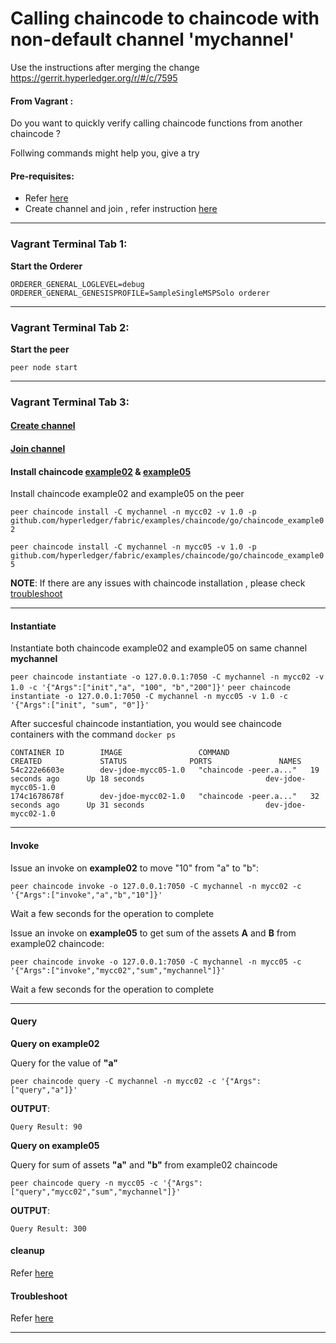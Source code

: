 # Calling chaincode to chaincode with non-default channel 'mychannel'

Use the instructions after merging the change https://gerrit.hyperledger.org/r/#/c/7595


#### From Vagrant :
Do you want to quickly verify calling chaincode functions from another chaincode ?

Follwing commands might help you, give a try 

#### Pre-requisites:
* Refer [here](https://github.com/asararatnakar/fabric_v1_Chaincode_instructions/blob/master/README.md#pre-requisites)
* Create channel and join , refer instruction [here](https://github.com/asararatnakar/fabric_v1_Chaincode_instructions/blob/master/chaincode-with-custom-channel.md#pre-requisites)
--------------------------------------------------------------------------------

### Vagrant Terminal Tab 1: 

**Start the Orderer**

`ORDERER_GENERAL_LOGLEVEL=debug ORDERER_GENERAL_GENESISPROFILE=SampleSingleMSPSolo orderer`


--------------------------------------------------------------------------------

### Vagrant Terminal Tab 2: 

**Start the peer**

`peer node start`

--------------------------------------------------------------------------------

### Vagrant Terminal Tab 3:

#### [Create channel](https://github.com/asararatnakar/fabric_v1_Chaincode_instructions/blob/master/chaincode-with-custom-channel.md#create-channel)
#### [Join channel](https://github.com/asararatnakar/fabric_v1_Chaincode_instructions/blob/master/chaincode-with-custom-channel.md#join-channel)

#### Install chaincode [example02](https://github.com/hyperledger/fabric/tree/master/examples/chaincode/go/chaincode_example02) & [example05](https://github.com/hyperledger/fabric/tree/master/examples/chaincode/go/chaincode_example05)
Install chaincode example02 and example05 on the peer

`
peer chaincode install -C mychannel -n mycc02 -v 1.0 -p github.com/hyperledger/fabric/examples/chaincode/go/chaincode_example02
`

`
peer chaincode install -C mychannel -n mycc05 -v 1.0 -p github.com/hyperledger/fabric/examples/chaincode/go/chaincode_example05
`

**NOTE**: If there are any issues with chaincode installation , please check [troubleshoot](https://github.com/asararatnakar/fabric_v1_Chaincode_instructions/blob/master/README.md#troubleshoot)

--------------------------------------------------------------------------------

#### Instantiate
Instantiate both chaincode example02 and example05 on same channel **mychannel**

`
peer chaincode instantiate -o 127.0.0.1:7050 -C mychannel -n mycc02 -v 1.0 -c '{"Args":["init","a", "100", "b","200"]}'
`
`
peer chaincode instantiate -o 127.0.0.1:7050 -C mychannel -n mycc05 -v 1.0 -c '{"Args":["init", "sum", "0"]}'
`

After succesful chaincode instantiation, you would see chaincode containers with the command `docker ps`
```
CONTAINER ID        IMAGE                 COMMAND                  CREATED             STATUS              PORTS               NAMES
54c222e6603e        dev-jdoe-mycc05-1.0   "chaincode -peer.a..."   19 seconds ago      Up 18 seconds                           dev-jdoe-mycc05-1.0
174c1678678f        dev-jdoe-mycc02-1.0   "chaincode -peer.a..."   32 seconds ago      Up 31 seconds                           dev-jdoe-mycc02-1.0
```
--------------------------------------------------------------------------------

#### Invoke

Issue an invoke on **example02** to move "10" from "a" to "b":

 `peer chaincode invoke -o 127.0.0.1:7050 -C mychannel -n mycc02 -c '{"Args":["invoke","a","b","10"]}'`

Wait a few seconds for the operation to complete

Issue an invoke on **example05** to get sum of the assets **A** and **B** from example02 chaincode:

 `peer chaincode invoke -o 127.0.0.1:7050 -C mychannel -n mycc05 -c '{"Args":["invoke","mycc02","sum","mychannel"]}'`

Wait a few seconds for the operation to complete

--------------------------------------------------------------------------------

#### Query

**Query on example02**

Query for the value of **"a"**

`peer chaincode query -C mychannel -n mycc02 -c '{"Args":["query","a"]}'`

**OUTPUT**:
```
Query Result: 90
```

**Query on example05**

Query for sum of assets **"a"** and **"b"** from example02 chaincode

`peer chaincode query -n mycc05 -c '{"Args":["query","mycc02","sum","mychannel"]}'`

**OUTPUT**:
```
Query Result: 300
```

#### cleanup
Refer [here](https://github.com/asararatnakar/fabric_v1_Chaincode_instructions/blob/master/README.md#cleanup)

#### Troubleshoot

Refer [here](https://github.com/asararatnakar/fabric_v1_Chaincode_instructions/blob/master/README.md#troubleshoot)

--------------------------------------------------------------------------------

